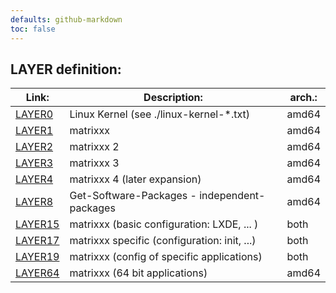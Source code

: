 ```yaml
---
defaults: github-markdown
toc: false
---
```

<!-- *********************************************************************** -->
## LAYER definition:

| Link:       | Description:                                      | arch.:     |
| ----------- | ------------------------------------------------- | ---------- |
| [LAYER0][]  | Linux Kernel (see ./linux-kernel-*.txt)           | amd64      |
| [LAYER1][]  | matrixxx                                          | amd64      |
| [LAYER2][]  | matrixxx 2                                        | amd64      |
| [LAYER3][]  | matrixxx 3                                        | amd64      |
| [LAYER4][]  | matrixxx 4 (later expansion)                      | amd64      |
| [LAYER8][]  | Get-Software-Packages - independent-packages      | amd64      |
| [LAYER15][] | matrixxx (basic configuration: LXDE, ... )        | both       |
| [LAYER17][] | matrixxx specific (configuration: init, ...)      | both       |
| [LAYER19][] | matrixxx (config of specific applications)        | both       |
| [LAYER64][] | matrixxx (64 bit applications)                    | amd64      |

<!-- *********************************************************************** -->
[LAYER]:    /mnt-layer/LAYER
[LAYER0]:   /mnt-layer/LAYER0
[LAYER1]:   /mnt-layer/LAYER1
[LAYER2]:   /mnt-layer/LAYER2
[LAYER3]:   /mnt-layer/LAYER3
[LAYER4]:   /mnt-layer/LAYER4
[LAYER8]:   /mnt-layer/LAYER8
[LAYER15]:  /mnt-layer/LAYER15
[LAYER17]:  /mnt-layer/LAYER17
[LAYER19]:  /mnt-layer/LAYER19
[LAYER64]:  /mnt-layer/LAYER64
